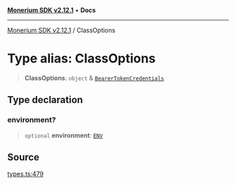 [**Monerium SDK v2.12.1**](../README.md) • **Docs**

---

[Monerium SDK v2.12.1](../README.md) / ClassOptions

# Type alias: ClassOptions

> **ClassOptions**: `object` & [`BearerTokenCredentials`](BearerTokenCredentials.md)

## Type declaration

### environment?

> `optional` **environment**: [`ENV`](ENV.md)

## Source

[types.ts:479](https://github.com/monerium/js-monorepo/blob/95da1ee68c22ee2a6c87ac928b307c8f3825242a/packages/sdk/src/types.ts#L479)
